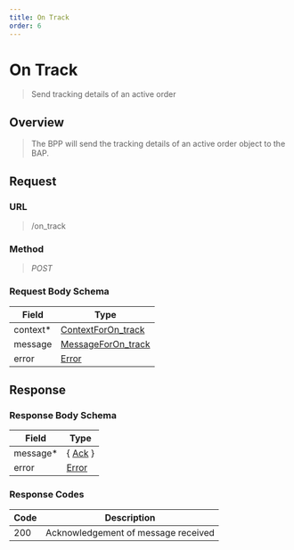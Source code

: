 ```yaml
---
title: On Track
order: 6
---
```


# On Track

> Send tracking details of an active order

## Overview

> The BPP will send the tracking details of an active order object to the BAP.

## Request

### URL

> /on_track

### Method

> _POST_

### Request Body Schema

| **Field** | **Type**                                                                           |
| --------- | ---------------------------------------------------------------------------------- |
| context\* | [ContextForOn_track](/docs/core-specification/schema-reference/contextforon_track) |
| message   | [MessageForOn_track](/docs/core-specification/schema-reference/messageforon_track) |
| error     | [Error](/docs/core-specification/schema-reference/error)                           |

## Response

### Response Body Schema

| **Field** | **Type**                                                 |
| --------- | -------------------------------------------------------- |
| message\* | { [Ack](/docs/core-specification/schema-reference/ack) } |
| error     | [Error](/docs/core-specification/schema-reference/error) |

### Response Codes

| **Code** | **Description**                     |
| -------- | ----------------------------------- |
| 200      | Acknowledgement of message received |
